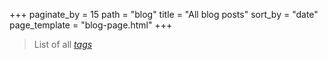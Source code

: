 +++
paginate_by = 15
path = "blog"
title = "All blog posts"
sort_by = "date"
page_template = "blog-page.html"
+++

> List of all *[tags](/tags)*
